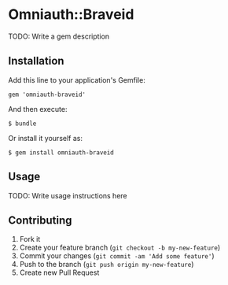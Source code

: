 # Omniauth::Braveid

TODO: Write a gem description

## Installation

Add this line to your application's Gemfile:

    gem 'omniauth-braveid'

And then execute:

    $ bundle

Or install it yourself as:

    $ gem install omniauth-braveid

## Usage

TODO: Write usage instructions here

## Contributing

1. Fork it
2. Create your feature branch (`git checkout -b my-new-feature`)
3. Commit your changes (`git commit -am 'Add some feature'`)
4. Push to the branch (`git push origin my-new-feature`)
5. Create new Pull Request
